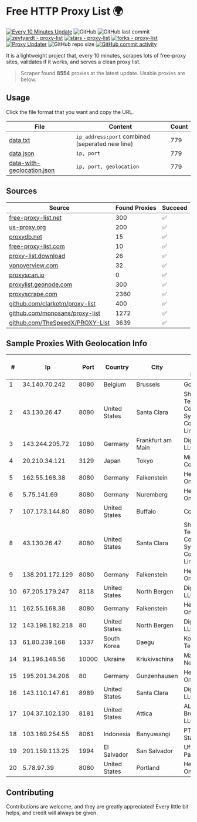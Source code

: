 
# Free HTTP Proxy List 🌍

[![Every 10 Minutes Update](https://github.com/mertguvencli/http-proxy-list/actions/workflows/main.yml/badge.svg?branch=main)](https://github.com/mertguvencli/http-proxy-list/actions/workflows/main.yml)
![GitHub](https://img.shields.io/github/license/mertguvencli/http-proxy-list)
![GitHub last commit](https://img.shields.io/github/last-commit/mertguvencli/http-proxy-list)
[![zevtyardt - proxy-list](https://img.shields.io/static/v1?label=zevtyardt&message=proxy-list&color=blue&logo=github)](https://github.com/zevtyardt/proxy-list "Go to GitHub repo")
[![stars - proxy-list](https://img.shields.io/github/stars/zevtyardt/proxy-list?style=social)](https://github.com/zevtyardt/proxy-list)
[![forks - proxy-list](https://img.shields.io/github/forks/zevtyardt/proxy-list?style=social)](https://github.com/zevtyardt/proxy-list)
[![Proxy Updater](https://github.com/zevtyardt/proxy-list/workflows/Proxy%20Updater/badge.svg)](https://github.com/zevtyardt/proxy-list/actions?query=workflow:"Proxy+Updater")
![GitHub repo size](https://img.shields.io/github/repo-size/zevtyardt/proxy-list)
[![GitHub commit activity](https://img.shields.io/github/commit-activity/m/zevtyardt/proxy-list?logo=commits)](https://github.com/zevtyardt/proxy-list/commits/main)

It is a lightweight project that, every 10 minutes, scrapes lots of free-proxy sites, validates if it works, and serves a clean proxy list.

> Scraper found **8554** proxies at the latest update. Usable proxies are below.

## Usage

Click the file format that you want and copy the URL.

|File|Content|Count|
|----|-------|-----|
|[data.txt](https://raw.githubusercontent.com/mertguvencli/http-proxy-list/main/proxy-list/data.txt)|`ip_address:port` combined (seperated new line)|779|
|[data.json](https://raw.githubusercontent.com/mertguvencli/http-proxy-list/main/proxy-list/data.json)|`ip, port`|779|
|[data-with-geolocation.json](https://raw.githubusercontent.com/mertguvencli/http-proxy-list/main/proxy-list/data-with-geolocation.json)|`ip, port, geolocation`|779|

## Sources

|Source|Found Proxies|Succeed|
|------|-------------|-------|
|[free-proxy-list.net](https://free-proxy-list.net)|300|✅|
|[us-proxy.org](https://www.us-proxy.org)|200|✅|
|[proxydb.net](http://proxydb.net)|15|✅|
|[free-proxy-list.com](https://free-proxy-list.com/?page=&port=&type%5B%5D=http&type%5B%5D=https&up_time=0&search=Search)|10|✅|
|[proxy-list.download](https://www.proxy-list.download/HTTP)|26|✅|
|[vpnoverview.com](https://vpnoverview.com/privacy/anonymous-browsing/free-proxy-servers)|32|✅|
|[proxyscan.io](https://www.proxyscan.io)|0|✅|
|[proxylist.geonode.com](https://proxylist.geonode.com/api/proxy-list?limit=300&page=1&sort_by=lastChecked&sort_type=desc&protocols=http,https)|300|✅|
|[proxyscrape.com](https://api.proxyscrape.com/v2/?request=displayproxies&protocol=http&timeout=10000&country=all&ssl=all&anonymity=all)|2360|✅|
|[github.com/clarketm/proxy-list](https://raw.githubusercontent.com/clarketm/proxy-list/master/proxy-list-raw.txt)|400|✅|
|[github.com/monosans/proxy-list](https://raw.githubusercontent.com/monosans/proxy-list/main/proxies/http.txt)|1272|✅|
|[github.com/TheSpeedX/PROXY-List](https://raw.githubusercontent.com/TheSpeedX/PROXY-List/master/http.txt)|3639|✅|


## Sample Proxies With Geolocation Info

|#|Ip|Port|Country|City|Internet Service Provider|
|-|--|----|-------|----|-------------------------|
|1|34.140.70.242|8080|Belgium|Brussels|Google LLC|
|2|43.130.26.47|8080|United States|Santa Clara|Shenzhen Tencent Computer Systems Company Limited|
|3|143.244.205.72|1080|Germany|Frankfurt am Main|DigitalOcean, LLC|
|4|20.210.34.121|3129|Japan|Tokyo|Microsoft Corporation|
|5|162.55.168.38|8080|Germany|Falkenstein|Hetzner Online GmbH|
|6|5.75.141.69|8080|Germany|Nuremberg|Hetzner Online GmbH|
|7|107.173.144.80|8080|United States|Buffalo|ColoCrossing|
|8|43.130.26.47|8080|United States|Santa Clara|Shenzhen Tencent Computer Systems Company Limited|
|9|138.201.172.129|8080|Germany|Falkenstein|Hetzner Online GmbH|
|10|67.205.179.247|8118|United States|North Bergen|DigitalOcean, LLC|
|11|162.55.168.38|8080|Germany|Falkenstein|Hetzner Online GmbH|
|12|143.198.182.218|80|United States|North Bergen|DigitalOcean, LLC|
|13|61.80.239.168|1337|South Korea|Daegu|Korea Telecom|
|14|91.196.148.56|10000|Ukraine|Kriukivschina|Maximum-Net LLC|
|15|195.201.34.206|80|Germany|Gunzenhausen|Hetzner Online GmbH|
|16|143.110.147.61|8989|United States|Santa Clara|DigitalOcean, LLC|
|17|104.37.102.130|8181|United States|Attica|ALTIUS Broadband, LLC|
|18|103.169.254.55|8061|Indonesia|Banyuwangi|PT Master Star Network|
|19|201.159.113.25|1994|El Salvador|San Salvador|Ufinet Panama S.A.|
|20|5.78.97.39|8080|United States|Portland|Hetzner Online GmbH|



## Contributing

Contributions are welcome, and they are greatly appreciated! Every
little bit helps, and credit will always be given.

